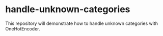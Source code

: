 # handle-unknown-categories
This repository will demonstrate how to handle unknown categories with OneHotEncoder.
